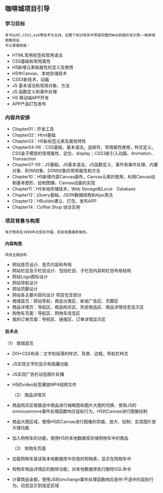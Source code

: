 ## 咖啡城项目引导

### 学习目标
    本书以H5,CSS3,es6等技术为主线，在整个知识体系中贯穿完整的Web前端开发示例——咖啡城销售网站
    可以掌握技能：
* HTML常用标签和常用语法
* CSS基础和常用属性
* H5新增元素和属性的含义及使用
* H5中Canvas、本地存储技术
* CSS3新技术，动画
* JS 基本语法和常用对象、方法
* JS 函数定义和事件处理
* H5 移动端APP开发
* APP产品打包发布

### 内容共安排
* Chapter01：开发工具
* Chapter02：Html基础
* Chapter03：H5新标签元素及属性特性
* Chapter04-06：CSS基础，基本语法，选择符，常用属性使用，样式定义。CSS盒子模型的常用属性、定位、display；CSS3新引入动画、Animation、Transaction
* Chapter07-09：JS基础，JS基本语法，JS函数定义、事件和事件处理、内置对象、BOM对象、DOM对象的常用属性和方法
* Chapter10：H5新增内容Canvas画布，Canvas元素的使用，利用Canvas绘制基本图形、绘制图像、Canvas动画的实现
* Chapter11：H5本地存储技术，Web Storage和Local　Database
* Chapter12：jQuery基础，JSON数据结构和Ajax用法
* Chapter13：HBuilder建立、打包、发布APP
* Chapter14：Coffee Shop 综合实例

### 项目背景与构思
    电子商务在1999年出现在中国、目前发展蓬勃强劲。
#### 内容构思
    项目主题结构
* 网站首页设计、首页内容和布局
* 网站栏目及子栏目设计、包括栏目、子栏目内容和栏目布局结构
* 网站Logo图标设计
* 网站导航设计
* 网站页脚设计
* 网站各主要内容的设计
    项目包含部分
* 商城首页：网站导航、商品分类区、新闻广告区、页脚区
* 商品详情页：导航区、商品购买区、热卖商品区、商品详情信息显示区
* 购物车页面：导航区、购物车信息区
* 我的订单页面：导航区、链接区、订单详情显示区
#### 技术点
（1） 商城首页
* DIV+CSS布局：文字和段落的样式、背景、边框，导航栏样式
* JS实现文字的显示和隐藏功能
* JS实现广告栏动态图片轮播
* H5的video标签播放MP4视频文件

    （2） 商品详情页
* 商品购买区根据选中商品进行缩略图和图片大图的切换、使用JS的onmousemove事件处理函数响应鼠标行为，H5的Canvas进行图像绘制
* 商品大图区域，使用H5的Canvas进行图像的剪裁、放大、绘制、实现图片放大镜功能
* 加入购物车的功能，使用H5的本地数据库存储购物车中的商品

    （3） 购物车页面
* 加载购物车是读取本地数据库中存放的购物表，显示在购物车中
* 购物车物品详情区的删除功能，对本地数据库执行删除SQL命令
* 计算商品金额，使用JS的onchange事件处理函数响应选中/不选中的鼠标行为。动态显示到指定区域
